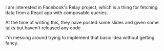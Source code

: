 I am interested in Facebook's Relay project, which is a thing for fetching data from a React app with composable queries.

At the time of writing this, they have posted some slides and given some talks but haven't released any code. 

I'm messing around trying to implement that basic idea without getting fancy.


